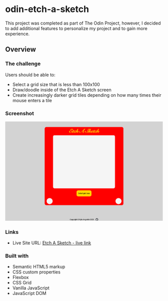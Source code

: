 # odin-etch-a-sketch

This project was completed as part of The Odin Project, however, I decided to add additional features to personalize my project and to gain more experience.

## Overview

### The challenge

Users should be able to:

- Select a grid size that is less than 100x100
- Draw/doodle inside of the Etch A Sketch screen
- Create increasingly darker grid tiles depending on how many times their mouse enters a tile

### Screenshot

![](./assets/images/etch-a-sketch-image.png)

### Links

- Live Site URL: [Etch A Sketch - live link](https://kylea99.github.io/odin-etch-a-sketch/)

### Built with

- Semantic HTML5 markup
- CSS custom properties
- Flexbox
- CSS Grid
- Vanilla JavaScript
- JavaScript DOM